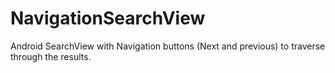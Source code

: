 # NavigationSearchView
Android SearchView with Navigation buttons (Next and previous) to traverse through the results.

